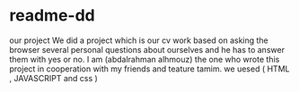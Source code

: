 # readme-dd
our project 
We did a project which is our cv work based on asking the browser several personal questions about ourselves and he has to answer them with yes or no.
I am (abdalrahman alhmouz) the one who wrote this project in cooperation with my friends and teature tamim.
we uesed ( HTML , JAVASCRIPT and css )